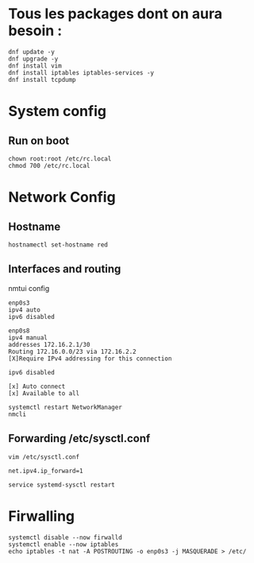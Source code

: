 # Tous les packages dont on aura besoin :

```
dnf update -y
dnf upgrade -y
dnf install vim
dnf install iptables iptables-services -y
dnf install tcpdump
```

# System config

## Run on boot

```
chown root:root /etc/rc.local
chmod 700 /etc/rc.local
```

# Network Config 

## Hostname

```
hostnamectl set-hostname red
```

## Interfaces and routing

nmtui config

```
enp0s3
ipv4 auto
ipv6 disabled
```

```
enp0s8
ipv4 manual
addresses 172.16.2.1/30
Routing 172.16.0.0/23 via 172.16.2.2
[X]Require IPv4 addressing for this connection

ipv6 disabled

[x] Auto connect
[x] Available to all
```

```
systemctl restart NetworkManager
nmcli
```

## Forwarding /etc/sysctl.conf

```
vim /etc/sysctl.conf

net.ipv4.ip_forward=1

service systemd-sysctl restart
```

# Firwalling

```
systemctl disable --now firwalld
systemctl enable --now iptables
echo iptables -t nat -A POSTROUTING -o enp0s3 -j MASQUERADE > /etc/
```
